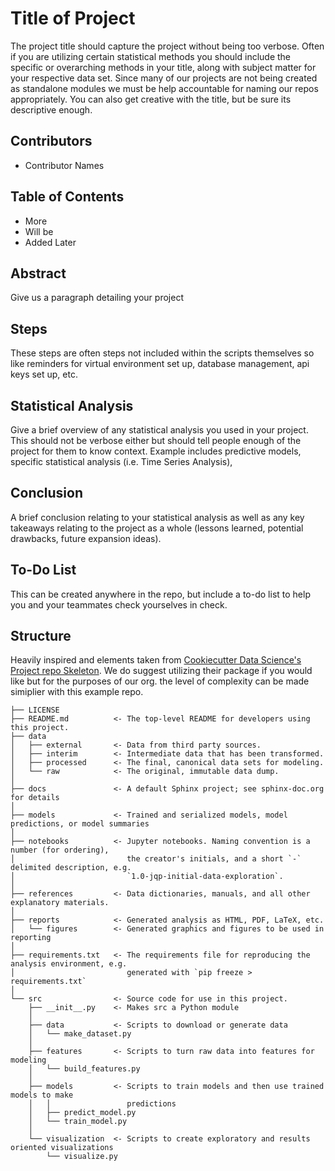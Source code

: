 # Title of Project 

The project title should capture the project without being too verbose. Often if you are utilizing certain statistical methods you should include the specific or overarching methods in your title, along with subject matter for your respective data set. Since many of our projects are not being created as standalone modules we must be help accountable for naming our repos appropriately. You can also get creative with the title, but be sure its descriptive enough. 

## Contributors

+ Contributor Names 

## Table of Contents

+ More 
+ Will be
+ Added Later

## Abstract
Give us a paragraph detailing your project

## Steps
These steps are often steps not included within the scripts themselves so like reminders for virtual environment set up, database management, api keys set up, etc. 

## Statistical Analysis
Give a brief overview of any statistical analysis you used in your project. This should not be verbose either but should tell people enough of the project for them to know context. Example includes predictive models, specific statistical analysis (i.e. Time Series Analysis), 

## Conclusion 
A brief conclusion relating to your statistical analysis as well as any key takeaways relating to the project as a whole (lessons learned, potential drawbacks, future expansion ideas). 

## To-Do List
This can be created anywhere in the repo, but include a to-do list to help you and your teammates check yourselves in check. 

## Structure

Heavily inspired and elements taken from [Cookiecutter Data Science's Project repo Skeleton](https://drivendata.github.io/cookiecutter-data-science/). We do suggest utilizing their package if you would like but for the purposes of our org. the level of complexity can be made simiplier with this example repo.

	├── LICENSE
	├── README.md          <- The top-level README for developers using this project.
	├── data
	│   ├── external       <- Data from third party sources.
	│   ├── interim        <- Intermediate data that has been transformed.
	│   ├── processed      <- The final, canonical data sets for modeling.
	│   └── raw            <- The original, immutable data dump.
	│
	├── docs               <- A default Sphinx project; see sphinx-doc.org for details
	│
	├── models             <- Trained and serialized models, model predictions, or model summaries
	│
	├── notebooks          <- Jupyter notebooks. Naming convention is a number (for ordering),
	│                         the creator's initials, and a short `-` delimited description, e.g.
	│                         `1.0-jqp-initial-data-exploration`.
	│
	├── references         <- Data dictionaries, manuals, and all other explanatory materials.
	│
	├── reports            <- Generated analysis as HTML, PDF, LaTeX, etc.
	│   └── figures        <- Generated graphics and figures to be used in reporting
	│
	├── requirements.txt   <- The requirements file for reproducing the analysis environment, e.g.
	│                         generated with `pip freeze > requirements.txt`
	│
	└── src                <- Source code for use in this project.
	    ├── __init__.py    <- Makes src a Python module
	    │
	    ├── data           <- Scripts to download or generate data
	    │   └── make_dataset.py
	    │
	    ├── features       <- Scripts to turn raw data into features for modeling
	    │   └── build_features.py
	    │
	    ├── models         <- Scripts to train models and then use trained models to make
	    │   │                 predictions
	    │   ├── predict_model.py
	    │   └── train_model.py
	    │
	    └── visualization  <- Scripts to create exploratory and results oriented visualizations
	        └── visualize.py

